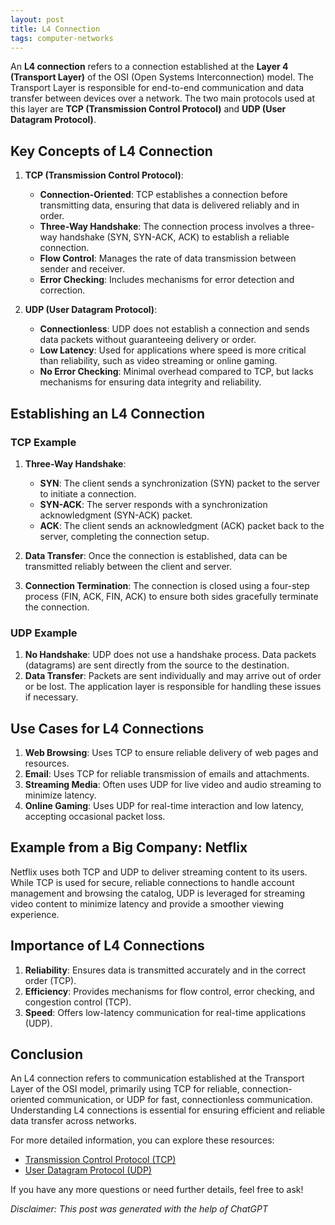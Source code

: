 ```yaml
---
layout: post
title: L4 Connection
tags: computer-networks
---
```


An **L4 connection** refers to a connection established at the **Layer 4 (Transport Layer)** of the OSI (Open Systems Interconnection) model. The Transport Layer is responsible for end-to-end communication and data transfer between devices over a network. The two main protocols used at this layer are **TCP (Transmission Control Protocol)** and **UDP (User Datagram Protocol)**.

## Key Concepts of L4 Connection

1. **TCP (Transmission Control Protocol)**:
   - **Connection-Oriented**: TCP establishes a connection before transmitting data, ensuring that data is delivered reliably and in order.
   - **Three-Way Handshake**: The connection process involves a three-way handshake (SYN, SYN-ACK, ACK) to establish a reliable connection.
   - **Flow Control**: Manages the rate of data transmission between sender and receiver.
   - **Error Checking**: Includes mechanisms for error detection and correction.

2. **UDP (User Datagram Protocol)**:
   - **Connectionless**: UDP does not establish a connection and sends data packets without guaranteeing delivery or order.
   - **Low Latency**: Used for applications where speed is more critical than reliability, such as video streaming or online gaming.
   - **No Error Checking**: Minimal overhead compared to TCP, but lacks mechanisms for ensuring data integrity and reliability.

## Establishing an L4 Connection

### TCP Example

1. **Three-Way Handshake**:
   - **SYN**: The client sends a synchronization (SYN) packet to the server to initiate a connection.
   - **SYN-ACK**: The server responds with a synchronization acknowledgment (SYN-ACK) packet.
   - **ACK**: The client sends an acknowledgment (ACK) packet back to the server, completing the connection setup.

2. **Data Transfer**: Once the connection is established, data can be transmitted reliably between the client and server.

3. **Connection Termination**: The connection is closed using a four-step process (FIN, ACK, FIN, ACK) to ensure both sides gracefully terminate the connection.

### UDP Example

1. **No Handshake**: UDP does not use a handshake process. Data packets (datagrams) are sent directly from the source to the destination.
2. **Data Transfer**: Packets are sent individually and may arrive out of order or be lost. The application layer is responsible for handling these issues if necessary.

## Use Cases for L4 Connections

1. **Web Browsing**: Uses TCP to ensure reliable delivery of web pages and resources.
2. **Email**: Uses TCP for reliable transmission of emails and attachments.
3. **Streaming Media**: Often uses UDP for live video and audio streaming to minimize latency.
4. **Online Gaming**: Uses UDP for real-time interaction and low latency, accepting occasional packet loss.

## Example from a Big Company: Netflix

Netflix uses both TCP and UDP to deliver streaming content to its users. While TCP is used for secure, reliable connections to handle account management and browsing the catalog, UDP is leveraged for streaming video content to minimize latency and provide a smoother viewing experience.

## Importance of L4 Connections

1. **Reliability**: Ensures data is transmitted accurately and in the correct order (TCP).
2. **Efficiency**: Provides mechanisms for flow control, error checking, and congestion control (TCP).
3. **Speed**: Offers low-latency communication for real-time applications (UDP).

## Conclusion

An L4 connection refers to communication established at the Transport Layer of the OSI model, primarily using TCP for reliable, connection-oriented communication, or UDP for fast, connectionless communication. Understanding L4 connections is essential for ensuring efficient and reliable data transfer across networks.

For more detailed information, you can explore these resources:
- [Transmission Control Protocol (TCP)](https://en.wikipedia.org/wiki/Transmission_Control_Protocol)
- [User Datagram Protocol (UDP)](https://en.wikipedia.org/wiki/User_Datagram_Protocol)

If you have any more questions or need further details, feel free to ask!


_Disclaimer: This post was generated with the help of ChatGPT_